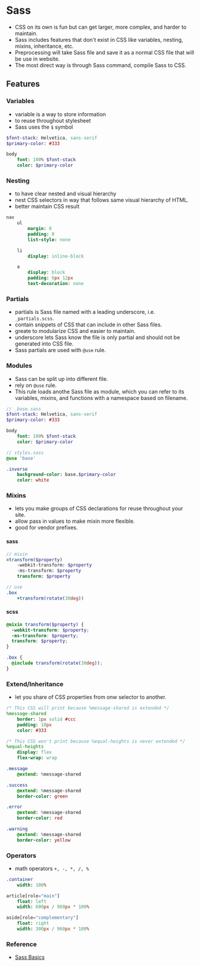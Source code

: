 # Sass

- CSS on its own is fun but can get larger, more complex, and harder to maintain.
- Sass includes features that don't exist in CSS like variables, nesting, mixins, inheritance, etc.
- Preprocessing will take Sass file and save it as a normal CSS file that will be use in website.
- The most direct way is through Sass command, compile Sass to CSS.

## Features

### Variables

- variable is a way to store information
- to reuse throughout stylesheet
- Sass uses the `$` symbol

```sass
$font-stack: Helvetica, sans-serif
$primary-color: #333

body
    font: 100% $font-stack
    color: $primary-color
```

### Nesting

- to have clear nested and visual hierarchy
- nest CSS selectors in way that follows same visual hierarchy of HTML.
- better maintain CSS result

```sass
nav
    ul
        margin: 0
        padding: 0
        list-style: none

    li
        display: inline-block

    a
        display: block
        padding: 6px 12px
        text-decoration: none
```

### Partials

- partials is Sass file named with a leading underscore, i.e. `_partials.scss`.
- contain snippets of CSS that can include in other Sass files.
- greate to modularize CSS and easier to maintain.
- underscore lets Sass know the file is only partial and should not be generated into CSS file.
- Sass partials are used with `@use` rule.

### Modules

- Sass can be split up into different file.
- rely on `@use` rule.
- This rule loads anothe Sass file as module, which you can refer to its variables, mixins, and functions with a namespace based on filename.

```sass
// _base.sass
$font-stack: Helvetica, sans-serif
$primary-color: #333

body
    font: 100% $font-stack
    color: $primary-color

// styles.sass
@use 'base'

.inverse
    background-color: base.$primary-color
    color: white
```

### Mixins

- lets you make groups of CSS declarations for reuse throughout your site.
- allow pass in values to make mixin more flexible.
- good for vendor prefixes.

#### sass

```sass
// mixin
=transform($property)
    -webkit-transform: $property
    -ms-transform: $property
    transform: $property

// use
.box
    +transform(rotate(30deg))

```

#### scss

```scss
@mixin transform($property) {
  -webkit-transform: $property;
  -ms-transform: $property;
  transform: $property;
}

.box {
  @include transform(rotate(30deg));
}
```

### Extend/Inheritance

- let you share of CSS properties from onw selector to another.

```sass
/* This CSS will print because %message-shared is extended */
%message-shared
    border: 1px solid #ccc
    padding: 10px
    color: #333

/* This CSS won't print because %equal-heights is never extended */
%equal-heights
    display: flex
    flex-wrap: wrap

.message
    @extend: %message-shared

.success
    @extend: %message-shared
    border-color: green

.error
    @extend: %message-shared
    border-color: red

.warning
    @extend: %message-shared
    border-color: yellow
```

### Operators

- math operators `+, -, *, /, %`

```sass
.container
    width: 100%

article[role="main"]
    float: left
    width: 600px / 960px * 100%

aside[role="complementary"]
    float: right
    width: 300px / 960px * 100%
```

### Reference

- [Sass Basics](https://sass-lang.com/guide)
